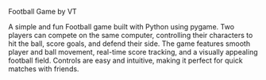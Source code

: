 Football Game by VT

A simple and fun Football game built with Python using pygame. Two players can compete on the same computer, controlling their characters to hit the ball, score goals, and defend their side. 
The game features smooth player and ball movement, real-time score tracking, and a visually appealing football field. 
Controls are easy and intuitive, making it perfect for quick matches with friends.
